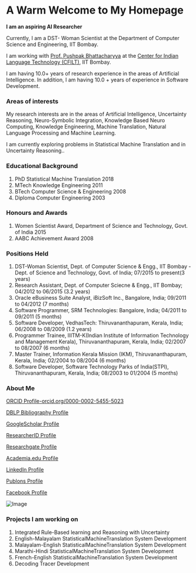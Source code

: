 # A Warm Welcome to My Homepage

**I am an aspiring AI Researcher**

Currently, I am a DST- Woman Scientist at the Department of Computer Science and Engineering, IIT Bombay.

I am working with [Prof. Pushpak Bhattacharyya](www.cse.iitb.ac.in/~pb) at the [Center for Indian Language Technology (CFILT)](www.cfilt.iitb.ac.in), IIT Bombay.

I am having 10.0+ years of research experience in the areas of Artificial Intelligence. In addition, I am having 10.0 + years of experience in Software Development.

### Areas of interests

My research interests are in the areas of Artificial Intelligence, Uncertainty Reasoning, Neuro-Symbolic Integration, Knowledge Based Neuro Computing, Knowledge Engineering, Machine Translation, Natural Language Processing and Machine Learning.

I am currently exploring problems in Statistical Machine Translation and in Uncertainty Reasoning..


### Educational Background

1. PhD Statistical Machine Translation 2018
2. MTech Knowledge Engineering 2011
3. BTech Computer Science & Engineering 2008
4. Diploma Computer Engineering 2003

### Honours and Awards

1. Women Scientist Award, Department of Science and Technology, Govt. of India 2015
2. AABC Achievement Award 2008

### Positions Held

1. DST-Woman Scientist, Dept. of Computer Science & Engg., IIT Bombay - Dept. of Science and Technology, Govt. of India; 07/2015 to present(3 years)
2. Research Assistant, Dept. of Computer Sciecne & Engg., IIT Bombay; 04/2012 to 06/2015 (3.2 years)
3. Oracle eBusiness Suite Analyst, iBizSoft Inc., Bangalore, India; 09/2011 to 04/2012 (7 months)
4. Software Programmer, SRM Technologies: Bangalore, India; 04/2011 to 09/2011 (5 months)
5. Software Developer, VedhasTech: Thiruvananthapuram, Kerala, India; 06/2008 to 08/2009 (1.2 years)
6. Programmer Trainee, IIITM-K(Indian Institute of Information Technology and Management Kerala), Thiruvananthapuram, Kerala, India; 02/2007 to 08/2007 (6 months)
7. Master Trainer, Information Kerala Mission (IKM), Thiruvananthapuram, Kerala, India; 02/2004 to 08/2004 (6 months)
8. Software Developer, Software Technology Parks of India(STPI), Thiruvananthapuram, Kerala, India; 08/2003 to 01/2004 (5 months)

### About Me

[ORCID Profile-orcid.org/0000-0002-5455-5023](https://orcid.org/0000-0002-5455-5023)

[DBLP Bibliography Profile](https://dblp.org/pid/184/9122.html)

[GoogleScholar Profile](http://scholar.google.co.in/citations?user=3gLsq9IAAAAJ&hl=en)

[ResearcherID Profile](https://publons.com/researcher/1375407/sreelekha-s/)

[Researchgate Profile](https://www.researchgate.net/profile/Sreelekha_S2)

[Academia.edu Profile](https://iitbombay.academia.edu/SreelekhaS)

[LinkedIn Profile](https://in.linkedin.com/in/sreelekha-s-nair-68804617)

[Publons Profile](https://publons.com/researcher/1375407/sreelekha-s/)

[Facebook Profile](https://www.facebook.com/public/Sreelekha-S-Nair)


 ![Image](src)

### Projects I am working on

1. Integrated Rule-Based learning and Reasoning with Uncertainty
2. English-Malayalam StatisticalMachineTranslation System Development
3. Malayalam-English StatisticalMachineTranslation System Development
4. Marathi-Hindi StatisticalMachineTranslation System Development
5. French-English StatisticalMachineTranslation System Development
6. Decoding Tracer Development
